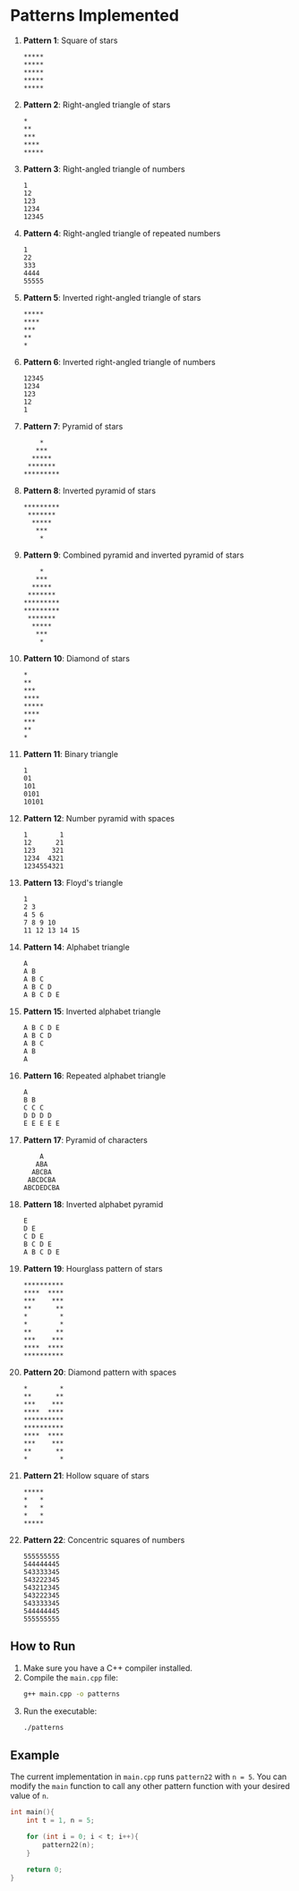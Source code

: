 # Patterns Implemented

1. **Pattern 1**: Square of stars
    ```
    *****
    *****
    *****
    *****
    *****
    ```
2. **Pattern 2**: Right-angled triangle of stars
    ```
    *
    **
    ***
    ****
    *****
    ```
3. **Pattern 3**: Right-angled triangle of numbers
    ```
    1
    12
    123
    1234
    12345
    ```
4. **Pattern 4**: Right-angled triangle of repeated numbers
    ```
    1
    22
    333
    4444
    55555
    ```
5. **Pattern 5**: Inverted right-angled triangle of stars
    ```
    *****
    ****
    ***
    **
    *
    ```
6. **Pattern 6**: Inverted right-angled triangle of numbers
    ```
    12345
    1234
    123
    12
    1
    ```
7. **Pattern 7**: Pyramid of stars
    ```
        *
       ***
      *****
     *******
    *********
    ```
8. **Pattern 8**: Inverted pyramid of stars
    ```
    *********
     *******
      *****
       ***
        *
    ```
9. **Pattern 9**: Combined pyramid and inverted pyramid of stars
    ```
        *
       ***
      *****
     *******
    *********
    *********
     *******
      *****
       ***
        *
    ```
10. **Pattern 10**: Diamond of stars
    ```
    *
    **
    ***
    ****
    *****
    ****
    ***
    **
    *
    ```
11. **Pattern 11**: Binary triangle
    ```
    1
    01
    101
    0101
    10101
    ```
12. **Pattern 12**: Number pyramid with spaces
    ```
    1        1
    12      21
    123    321
    1234  4321
    1234554321
    ```
13. **Pattern 13**: Floyd's triangle
    ```
    1
    2 3
    4 5 6
    7 8 9 10
    11 12 13 14 15
    ```
14. **Pattern 14**: Alphabet triangle
    ```
    A
    A B
    A B C
    A B C D
    A B C D E
    ```
15. **Pattern 15**: Inverted alphabet triangle
    ```
    A B C D E
    A B C D
    A B C
    A B
    A
    ```
16. **Pattern 16**: Repeated alphabet triangle
    ```
    A
    B B
    C C C
    D D D D
    E E E E E
    ```
17. **Pattern 17**: Pyramid of characters
    ```
        A
       ABA
      ABCBA
     ABCDCBA
    ABCDEDCBA
    ```
18. **Pattern 18**: Inverted alphabet pyramid
    ```
    E
    D E
    C D E
    B C D E
    A B C D E
    ```
19. **Pattern 19**: Hourglass pattern of stars
    ```
    **********
    ****  ****
    ***    ***
    **      **
    *        *
    *        *
    **      **
    ***    ***
    ****  ****
    **********
    ```
20. **Pattern 20**: Diamond pattern with spaces
    ```
    *        *
    **      **
    ***    ***
    ****  ****
    **********
    **********
    ****  ****
    ***    ***
    **      **
    *        *
    ```
21. **Pattern 21**: Hollow square of stars
    ```
    *****
    *   *
    *   *
    *   *
    *****
    ```
22. **Pattern 22**: Concentric squares of numbers
    ```
    555555555
    544444445
    543333345
    543222345
    543212345
    543222345
    543333345
    544444445
    555555555
    ```

## How to Run

1. Make sure you have a C++ compiler installed.
2. Compile the `main.cpp` file:
    ```sh
    g++ main.cpp -o patterns
    ```
3. Run the executable:
    ```sh
    ./patterns
    ```

## Example

The current implementation in `main.cpp` runs `pattern22` with `n = 5`. You can modify the `main` function to call any other pattern function with your desired value of `n`.

```cpp
int main(){
    int t = 1, n = 5;

    for (int i = 0; i < t; i++){
        pattern22(n);
    }

    return 0;
}
```